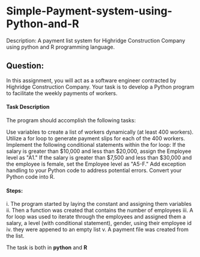 # Simple-Payment-system-using-Python-and-R
Description: A payment list system for Highridge Construction Company using python and R programming language. 

## Question:
In this assignment, you will act as a software engineer contracted by Highridge Construction Company. Your task is to develop a Python program to facilitate the weekly payments of workers. 

#### Task Description
The program should accomplish the following tasks:

Use variables to create a list of workers dynamically (at least 400 workers).
Utilize a for loop to generate payment slips for each of the 400 workers.
Implement the following conditional statements within the for loop:
If the salary is greater than $10,000 and less than $20,000, assign the Employee level as "A1."
If the salary is greater than $7,500 and less than $30,000 and the employee is female, set the Employee level as "A5-F."
Add exception handling to your Python code to address potential errors.
Convert your Python code into R.

#### Steps:
i. The program started by laying the constant and assigning them variables
ii. Then a function was created that contains the number of employees
iii. A for loop was used to iterate through the employees and assigned them a salary, a level (with conditional statement), gender, using their employee id
iv. they were appened to an empty list
v. A payment file was created from the list.

The task is both in **python** and **R** 


